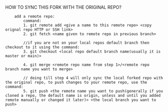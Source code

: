 HOW TO SYNC THIS FORK WITH THE ORIGINAL REPO?

        add a remote repo:
            command:
            1. git remote add <give a name to this remote repo> <copy orignal repo HTTP or SSH link>
            2. git fetch <name given to remote repo in previous branch>

            //if you are not on your local repos default branch then checkout to it using the command:
            3. git checkout <local repo default branch name(usually it is master or main)>

            4. git merge <remote repo name from step 1>/<remote repo branch name you want to merge>

            // doing till step 4 will only sync the local forked repo with the original repo, to push changes to your remote repo, use the command:
            5. git push <the remote name you want to push(generally if you cloned a repo, the default name is origin, unless and until you added remote manually or changed it later)> <the local branch you want to push>
             
            

